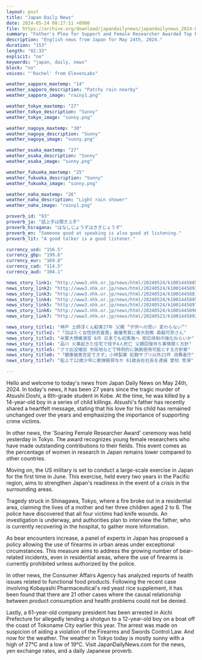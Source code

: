 ```yaml
---
layout: post
title: "Japan Daily News"
date: 2024-05-24 08:27:11 +0900
file: https://archive.org/download/japandailynews/japandailynews_2024-05-24.mp3
summary: "Father's Plea for Support and Female Researcher Awarded Top Prize, & more…"
description: "English news from Japan for May 24th, 2024."
duration: "153"
length: "02:33"
explicit: "no"
keywords: "japan, daily, news"
block: "no"
voices: "'Rachel' from ElevenLabs"

weather_sapporo_maxtemp: "14"
weather_sapporo_description: "Patchy rain nearby"
weather_sapporo_image: "rainy1.png"

weather_tokyo_maxtemp: "27"
weather_tokyo_description: "Sunny"
weather_tokyo_image: "sunny.png"

weather_nagoya_maxtemp: "30"
weather_nagoya_description: "Sunny"
weather_nagoya_image: "sunny.png"

weather_osaka_maxtemp: "27"
weather_osaka_description: "Sunny"
weather_osaka_image: "sunny.png"

weather_fukuoka_maxtemp: "25"
weather_fukuoka_description: "Sunny"
weather_fukuoka_image: "sunny.png"

weather_naha_maxtemp: "26"
weather_naha_description: "Light rain shower"
weather_naha_image: "rainy1.png"

proverb_id: "93"
proverb_ja: "話上手は聞き上手"
proverb_hiragana: "はなしじょうずはききじょうず"
proverb_en: "Someone good at speaking is also good at listening."
proverb_lit: "A good talker is a good listener."

currency_usd: "156.5"
currency_gbp: "199.6"
currency_eur: "169.8"
currency_cad: "114.5"
currency_aud: "104.1"

news_story_link1: "http://www3.nhk.or.jp/news/html/20240524/k10014458851000.html"
news_story_link2: "http://www3.nhk.or.jp/news/html/20240524/k10014458931000.html"
news_story_link3: "http://www3.nhk.or.jp/news/html/20240524/k10014458811000.html"
news_story_link4: "http://www3.nhk.or.jp/news/html/20240524/k10014458951000.html"
news_story_link5: "http://www3.nhk.or.jp/news/html/20240524/k10014458971000.html"
news_story_link6: "http://www3.nhk.or.jp/news/html/20240524/k10014458961000.html"
news_story_link7: "http://www3.nhk.or.jp/news/html/20240523/k10014458921000.html"

news_story_title1: "神戸 土師淳くん殺害27年 父親 “子供への思い 変わらない”"
news_story_title2: "「羽ばたく女性研究者賞」最優秀賞に東大助教 森脇可奈さん"
news_story_title3: "米軍大規模演習 6月 日本でも初実施へ 即応体制の強化ねらいか"
news_story_title4: "品川 火事起きた住宅で母子4人死亡 父親回復待ち事情聞く方針"
news_story_title5: "クマ出没増加 市街地などで特例的に猟銃使用可能とする方針案"
news_story_title6: "「健康被害否定できず」小林製薬 紅麹サプリ以外21件 消費者庁"
news_story_title7: "船上で12歳少年に散弾銃貸与か 61歳会社社長を逮捕 愛知 常滑"

---
```


Hello and welcome to today's news from Japan Daily News on May 24th, 2024. In today's news, it has been 27 years since the tragic murder of Atsushi Doshi, a 6th-grade student in Kobe. At the time, he was killed by a 14-year-old boy in a series of child killings. Atsushi's father has recently shared a heartfelt message, stating that his love for his child has remained unchanged over the years and emphasizing the importance of supporting crime victims.

In other news, the 'Soaring Female Researcher Award' ceremony was held yesterday in Tokyo. The award recognizes young female researchers who have made outstanding contributions to their fields. This event comes as the percentage of women in research in Japan remains lower compared to other countries.

Moving on, the US military is set to conduct a large-scale exercise in Japan for the first time in June. This exercise, held every two years in the Pacific region, aims to strengthen Japan's readiness in the event of a crisis in the surrounding areas.

Tragedy struck in Shinagawa, Tokyo, where a fire broke out in a residential area, claiming the lives of a mother and her three children aged 2 to 6. The police have discovered that all four victims had knife wounds. An investigation is underway, and authorities plan to interview the father, who is currently recovering in the hospital, to gather more information.

As bear encounters increase, a panel of experts in Japan has proposed a policy allowing the use of firearms in urban areas under exceptional circumstances. This measure aims to address the growing number of bear-related incidents, even in residential areas, where the use of firearms is currently prohibited unless authorized by the police.

In other news, the Consumer Affairs Agency has analyzed reports of health issues related to functional food products. Following the recent case involving Kobayashi Pharmaceutical's red yeast rice supplement, it has been found that there are 21 other cases where the causal relationship between product consumption and health problems could not be denied.

Lastly, a 61-year-old company president has been arrested in Aichi Prefecture for allegedly lending a shotgun to a 12-year-old boy on a boat off the coast of Tokoname City earlier this year. The arrest was made on suspicion of aiding a violation of the Firearms and Swords Control Law. And now for the weather. The weather in Tokyo today is mostly sunny with a high of 27°C and a low of 19°C.  Visit JapanDailyNews.com for the news, yen exchange rates, and a daily Japanese proverb.
